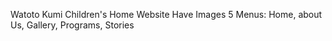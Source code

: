 Watoto Kumi Children's Home Website
Have Images
5 Menus:
     Home, about Us, Gallery, Programs, Stories
     
